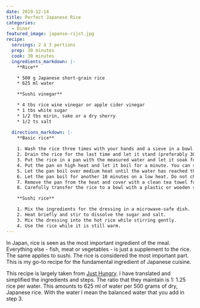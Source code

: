 ```yaml
---
date: 2019-12-14
title: Perfect Japanese Rice
categories:
  - Diner
featured_image: japanse-rijst.jpg
recipe:
  servings: 2 à 3 portions
  prep: 30 minutes
  cook: 30 minutes
  ingredients_markdown: |-
    **Rice**

    * 500 g Japanese short-grain rice
    * 625 ml water

    **Sushi vinegar**

    * 4 tbs rice wine vinegar or apple cider vinegar
    * 1 tbs white sugar
    * 1/2 tbs mirin, sake or a dry sherry
    * 1/2 ts salt

  directions_markdown: |-
    **Basic rice**
    
    1. Wash the rice three times with your hands and a sieve in a bowl of water.
    2. Drain the rice for the last time and let it stand (preferably 30 minutes).
    3. Put the rice in a pan with the measured water and let it soak for at least 30 minutes, but not more than 8 hours.
    4. Put the pan on high heat and let it boil for a minute. You can stir to spread the heat.
    5. Let the pan boil over medium heat until the water has reached the surface of the rice. That can take a few minutes.
    6. Let the pan boil for another 10 minutes on a low heat. Do not cheat under the lid! It's okay if some rice will stick to the bottom.
    7. Remove the pan from the heat and cover with a clean tea towel for 10-15 minutes so that the excess moisture disappears. Very important.
    8. Carefully transfer the rice to a bowl with a plastic or wooden spoon and cover again with a tea towel. Leave any rice stuck to the bottom. Use or continue to make sushi rice.

    **Sushi rice**

    1. Mix the ingredients for the dressing in a microwave-safe dish.
    2. Heat briefly and stir to dissolve the sugar and salt.
    3. Mix the dressing into the hot rice while stirring gently.
    4. Use the rice while it is still warm.
---
```


In Japan, rice is seen as the most important ingredient of the meal. Everything else - fish, meat or vegetables - is just a supplement to the rice. The same applies to sushi. The rice is considered the most important part. This is my go-to recipe for the fundamental ingredient of Japanese cuisine.

This recipe is largely taken from [Just Hungry](https://justhungry.com/japanese-basics-plain-rice-sushi-rice). I have translated and simplified the ingredients and steps. The ratio that they maintain is 1: 1.25 rice per water. This amounts to 625 ml of water per 500 grams of dry, Japanese rice. With the water I mean the balanced water that you add in step 3.